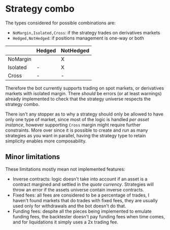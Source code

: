 # Strategy combo

The types considered for possible combinations are:

- `NoMargin,Isolated,Cross`: if the strategy trades on derivatives markets
- `Hedged,NotHedged`: if positions management is one-way or both

|          | Hedged | NotHedged |
| -------- | ------ | --------- |
| NoMargin |        | X         |
| Isolated | -      | X         |
| Cross    | -      | -         |

Therefore the bot currently supports trading on spot markets, or derivatives markets with isolated margin. There _should_ be errors (or at least warnings) already implemented to check that the strategy universe respects the strategy combo. 

There isn't any stopper as to why a strategy should only be allowed to have only one type of market, since most of the logic is handled _per asset instance_, however supporting `Cross` margin might require further constraints. 
More over since it is possible to create and run as many strategies as you want in parallel, having the strategy type to retain simplicity enables more composability.

## Minor limitations
These limitations mostly mean not implemented features:
- Inverse contracts: logic doesn't take into account if an asset is a contract margined and settled in the _quote currency_. Strategies will throw an error if the assets universe contain inverse contracts.
- Fixed fees: all fees are considered to be a percentage of trades, I haven't found markets that do trades with fixed fees, they are usually used only for withdrawals and the bot doesn't do that.
- Funding fees: despite all the pieces being implemented to emulate funding fees, the backtester doesn't pay funding fees when time comes, and for liquidations it simply uses a 2x trading fee.
